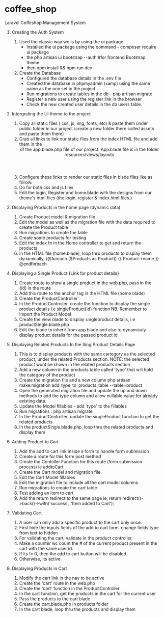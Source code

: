 # coffee_shop
Laravel Coffeshop Management System

1. Creating the Auth System 
    1. Used the classic way wc is by using the ui package
        - Installed the ui package using the command - composer require ui package
        - the php artisan ui bootstrap --auth #for frontend Bootstrap theme
        - then npm install && npm run dev
    2. Create the Database
        - Configured the database details in the .env file
        - Created the database in phpmyadmin (xamp) using the same name as the one set in the project
        - Run migrations to create tables in the db - php artisan migrate
        - Register a new user using the register link in the browser
        - Check the new created user details in the db users table.

2. Intergrating the UI theme to the project
     1. Copy all static files ( css, js, img, fonts, etc) & paste them under public folder in our project (create a new folder there called assets and paste them there)
     2. Grab all links to link our static files from the index HTML file and add them in the <header> of the app.blade.php file of our project. App.blade file is in the folder resources/views/layouts
     3. Configure these links to render our static files in blsde files like as follow.
        <link href="{{ asset('assets/css/style.css') }}">
     4. Do for both css and js files 
     5. Edit the login, Register and home.blade with the designs from our theme's html files (the login, register & index.html files.)

3. Displaying Products in the home page (dynamic data)
     1. Create Product model & migration file
     2. Edit the model as well as the migration file with the data required to create the Product table
     3. Run migrations to create the table
     4. Create some products for testing
     5. Edit the index fn in the Home controller to get and return the products
     6. In the HTML file (home.blade), loop thru products to display them dynamically, (@foreach ($Products as Product))
        {{ Product->name }}
    @endforeach

4. Displaying a Single Product {Link for product details}
     1. Create route to show a single product in the web.php, pass in the {id} in the route
     2. Add this route to the anchor tag in the HTML file (home blade)
     3. Create the ProductController
     4. In the ProductController, create the function to display the single product details i.e singleProduct{id} function NB. Remember to import the Product Model
     5. Create the view blade to display singleproduct details, i.e productSingle.blade.php
     6. Edit the blade to inherit from app.blade and also to dynamicaly display product details for the passed product id

5. Displaying Related Products In the Sing Product Details Page
     1. This is to display products with the same cartegory as the selected product, under the related Products section. NOTE: the selected product wont be shown in the related products section
     2. Add a new column in the products table called 'type' that will hold the category of the product
     3. Create the migration file and a new column 
            php artisan make:migration add_type_to_products_table --table=product
     4. Open the generated migration file and update the up and down methods to add the type column and allow nullable value for already existing data.
     5. Update the Model fillables -  add 'type' to the fillables
     6. Run migrations : php artisan migrate
     7. In the ProductController, update the singleProduct function to get the related products
     8. In the productSingle.blade.php, loop thru the related products and display them

6. Adding Product to Cart 
     1. Add the add to cart link inside a form to handle form submission
     2. Create a route for this form post method
     3. Create the Contoller Function for this route (form submission process) ie addtoCart
     4. Create the Cart model and migration file
     5. Edit the Cart Model fillables 
     6. Edit the migration file to include all the cart model columns
     7. Run migrations to create the cart table
     8. Test adding an item to cart
     9. Add the return redirect to the same page ie, return redirect()->back()->with('success', 'Item added to Cart');

7. Validating Cart
     1. A user can only add a specific product to the cart only once.
     2. First hide the inputs fields of the add to cart form. change fields type from text to hidden
     3. For validating the cart, validate in the product controller. 
     4. Make a counter wc count the # of the current product present in the cart with the same user id. 
     5. If its != 0, then the add to cart button will be disabled. 
     6. Otherwise, its active

8. Displaying Products in Cart
      1. Modify the cart link in the nav to be active
      2. Create the 'cart' route in the web.php
      3. Create the 'cart' function in the ProductController 
      4. In the cart function, get the products in the cart for the current user
      5. Pass the products to the cart blade
      6. Create the cart.blade.php in products folder
      7. In the cart blade, loop thru the products and display them
